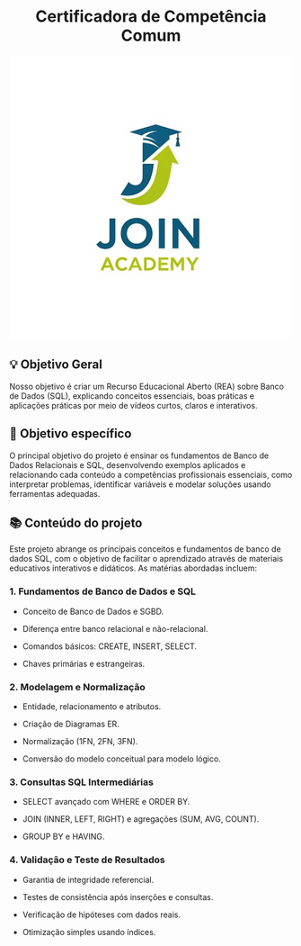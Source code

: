 <div align="center">
  <h1> Certificadora de Competência Comum</h1>
  <img src="JoinAcademy.jpg" alt="Logo Join Academy">
</div>

## 💡 Objetivo Geral
Nosso objetivo é criar um Recurso Educacional Aberto (REA) sobre Banco de Dados (SQL), explicando conceitos essenciais, boas práticas e aplicações práticas por meio de vídeos curtos, claros e interativos.

## 🎯 Objetivo específico
O principal objetivo do projeto é ensinar os fundamentos de Banco de Dados Relacionais e SQL, desenvolvendo exemplos aplicados e relacionando cada conteúdo a competências profissionais essenciais, como interpretar problemas, identificar variáveis e modelar soluções usando ferramentas adequadas.

## 📚 Conteúdo do projeto 
Este projeto abrange os principais conceitos e fundamentos de banco de dados SQL, com o objetivo de facilitar o aprendizado através de materiais educativos interativos e didáticos. As matérias abordadas incluem:

### 1. Fundamentos de Banco de Dados e SQL 
- Conceito de Banco de Dados e SGBD.

- Diferença entre banco relacional e não-relacional.

- Comandos básicos: CREATE, INSERT, SELECT.

- Chaves primárias e estrangeiras.

### 2. Modelagem e Normalização

- Entidade, relacionamento e atributos.

- Criação de Diagramas ER.

- Normalização (1FN, 2FN, 3FN).

- Conversão do modelo conceitual para modelo lógico.

### 3. Consultas SQL Intermediárias 
- SELECT avançado com WHERE e ORDER BY.

- JOIN (INNER, LEFT, RIGHT) e agregações (SUM, AVG, COUNT).

- GROUP BY e HAVING.

### 4. Validação e Teste de Resultados
- Garantia de integridade referencial.

- Testes de consistência após inserções e consultas.

- Verificação de hipóteses com dados reais.

- Otimização simples usando índices.
